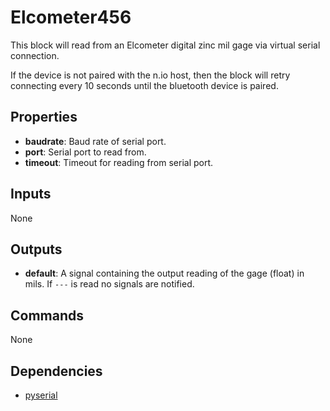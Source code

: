 Elcometer456
============

This block will read from an Elcometer digital zinc mil gage via virtual serial
connection.

If the device is not paired with the n.io host, then the block will retry
connecting every 10 seconds until the bluetooth device is paired.

Properties
----------
- **baudrate**: Baud rate of serial port.
- **port**: Serial port to read from.
- **timeout**: Timeout for reading from serial port.

Inputs
------
None

Outputs
-------
- **default**: A signal containing the output reading of the gage (float) in mils. If `---` is
 read no signals are notified.

Commands
--------
None

Dependencies
------------
-   [pyserial](https://pypi.python.org/pypi/pyserial)
